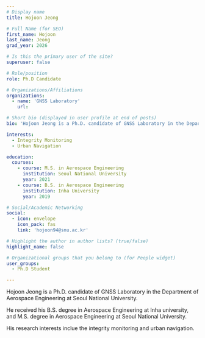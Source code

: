 ```yaml
---
# Display name
title: Hojoon Jeong

# Full Name (for SEO)
first_name: Hojoon
last_name: Jeong
grad_year: 2026

# Is this the primary user of the site?
superuser: false

# Role/position
role: Ph.D Candidate

# Organizations/Affiliations
organizations:
  - name: 'GNSS Laboratory'
    url: 

# Short bio (displayed in user profile at end of posts)
bio: 'Hojoon Jeong is a Ph.D. candidate of GNSS Laboratory in the Department of Aerospace Engineering at Seoul National University, South Korea.'

interests:
  - Integrity Monitoring
  - Urban Navigation

education:
  courses:
    - course: M.S. in Aerospace Engineering
      institution: Seoul National University
      year: 2021
    - course: B.S. in Aerospace Engineering
      institution: Inha University
      year: 2019

# Social/Academic Networking
social:
  - icon: envelope
    icon_pack: fas
    link: 'hojoon94@snu.ac.kr'

# Highlight the author in author lists? (true/false)
highlight_name: false

# Organizational groups that you belong to (for People widget)
user_groups:
  - Ph.D Student

---
```


Hojoon Jeong is a Ph.D. candidate of GNSS Laboratory in the Department of Aerospace Engineering at Seoul National University. 

He received his B.S. degree in Aerospace Engineering at Inha university, and M.S. degree in Aerospace Engineering at Seoul National University.

His research interests inclue the integrity monitoring and urban navigation.